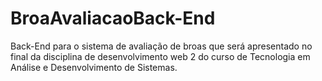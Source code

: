 # BroaAvaliacaoBack-End
Back-End para o sistema de avaliação de broas que será apresentado no final da disciplina de desenvolvimento web 2 do curso de Tecnologia em Análise e Desenvolvimento de Sistemas.

